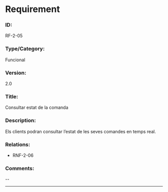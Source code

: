 # Requirement

### ID:
RF-2-05

### Type/Category:
Funcional

### Version:
2.0

### Title:
Consultar estat de la comanda

### Description:
Els clients podran consultar l’estat de les seves comandes en temps real.

### Relations:
* RNF-2-06

### Comments:
--

---